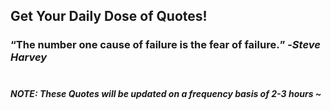## Get Your Daily Dose of Quotes!
### <q>The number one cause of failure is the fear of failure.</q> -<em>Steve Harvey</em> <br><br>
##### NOTE: These Quotes will be updated on a frequency basis of 2-3 hours ~
